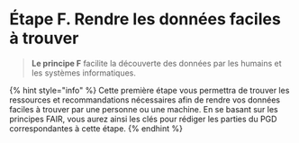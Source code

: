 # Étape F. Rendre les données faciles à trouver

> **Le principe F**  facilite la découverte des données par les humains et les systèmes informatiques.

{% hint style="info" %}
Cette première étape vous permettra de trouver les ressources et recommandations nécessaires afin de rendre vos données faciles à trouver par une personne ou une machine. En se basant sur les principes FAIR, vous aurez ainsi les clés pour rédiger les parties du PGD correspondantes à cette étape.&#x20;
{% endhint %}

